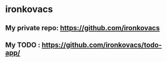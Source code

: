 # ironkovacs

## My private repo: https://github.com/ironkovacs
## My TODO : https://github.com/ironkovacs/todo-app/
